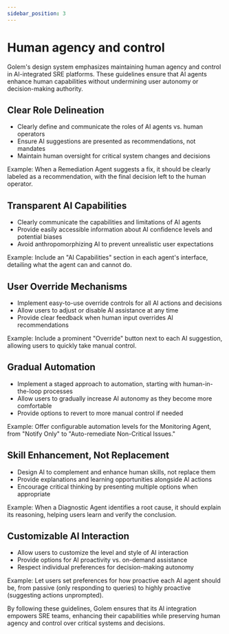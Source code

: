 ```yaml
---
sidebar_position: 3
---
```


# Human agency and control

Golem's design system emphasizes maintaining human agency and control in AI-integrated SRE platforms. These guidelines ensure that AI agents enhance human capabilities without undermining user autonomy or decision-making authority.

## Clear Role Delineation

- Clearly define and communicate the roles of AI agents vs. human operators
- Ensure AI suggestions are presented as recommendations, not mandates
- Maintain human oversight for critical system changes and decisions

Example: When a Remediation Agent suggests a fix, it should be clearly labeled as a recommendation, with the final decision left to the human operator.

## Transparent AI Capabilities

- Clearly communicate the capabilities and limitations of AI agents
- Provide easily accessible information about AI confidence levels and potential biases
- Avoid anthropomorphizing AI to prevent unrealistic user expectations

Example: Include an "AI Capabilities" section in each agent's interface, detailing what the agent can and cannot do.

## User Override Mechanisms

- Implement easy-to-use override controls for all AI actions and decisions
- Allow users to adjust or disable AI assistance at any time
- Provide clear feedback when human input overrides AI recommendations

Example: Include a prominent "Override" button next to each AI suggestion, allowing users to quickly take manual control.

## Gradual Automation

- Implement a staged approach to automation, starting with human-in-the-loop processes
- Allow users to gradually increase AI autonomy as they become more comfortable
- Provide options to revert to more manual control if needed

Example: Offer configurable automation levels for the Monitoring Agent, from "Notify Only" to "Auto-remediate Non-Critical Issues."

## Skill Enhancement, Not Replacement

- Design AI to complement and enhance human skills, not replace them
- Provide explanations and learning opportunities alongside AI actions
- Encourage critical thinking by presenting multiple options when appropriate

Example: When a Diagnostic Agent identifies a root cause, it should explain its reasoning, helping users learn and verify the conclusion.

## Customizable AI Interaction

- Allow users to customize the level and style of AI interaction
- Provide options for AI proactivity vs. on-demand assistance
- Respect individual preferences for decision-making autonomy

Example: Let users set preferences for how proactive each AI agent should be, from passive (only responding to queries) to highly proactive (suggesting actions unprompted).

By following these guidelines, Golem ensures that its AI integration empowers SRE teams, enhancing their capabilities while preserving human agency and control over critical systems and decisions.
